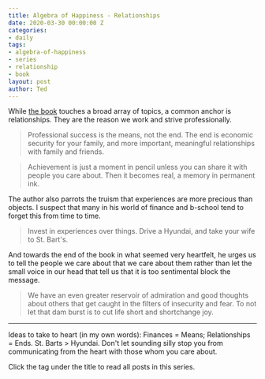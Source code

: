 ```yaml
---
title: Algebra of Happiness - Relationships
date: 2020-03-30 00:00:00 Z
categories:
- daily
tags:
- algebra-of-happiness
- series
- relationship
- book
layout: post
author: Ted
---
```


While [the book](https://tedslocum.com/daily/2020/03/21/Algebra-Of-Happiness-Intro) touches a broad array of topics, a common anchor is relationships. They are the reason we work and strive professionally.

> Professional success is the means, not the end. The end is economic security for your family, and more important, meaningful relationships with family and friends.

> Achievement is just a moment in pencil unless you can share it with people you care about. Then it becomes real, a memory in permanent ink.

The author also parrots the truism that experiences are more precious than objects. I suspect that many in his world of finance and b-school tend to forget this from time to time.

> Invest in experiences over things. Drive a Hyundai, and take your wife to St. Bart's.

And towards the end of the book in what seemed very heartfelt, he urges us to tell the people we care about that we care about them rather than let the small voice in our head that tell us that it is too sentimental block the message.

> We have an even greater reservoir of admiration and good thoughts about others that get caught in the filters of insecurity and fear. To not let that dam burst is to cut life short and shortchange joy.

<hr />

Ideas to take to heart (in my own words): Finances = Means; Relationships = Ends. St. Barts > Hyundai. Don't let sounding silly stop you from communicating from the heart with those whom you care about.

Click the tag under the title to read all posts in this series.

